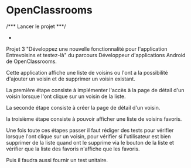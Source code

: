 # OpenClassrooms

/*** Lancer le projet ***/

- 


Projet 3 "Développez une nouvelle fonctionnalité pour l'application Entrevoisins et testez-là" du parcours Développeur d'applications Android de OpenClassrooms. 


Cette application affiche une liste de voisins ou l'ont a la possibilité d'ajouter un voisin et de supprimer un voisin existant.

La première étape consiste à implémenter l'accès à la page de détail d'un voisin lorsque l'ont clique sur un voisin de la liste.

La seconde étape consiste à créer la page de détail d'un voisin.

la troisième étape consiste à pouvoir afficher une liste de voisins favoris.

Une fois toute ces étapes passer il faut rédiger des tests pour vérifier lorsque l'ont clique sur un voisin, pour vérifier si l'utilisateur est bien supprimer de la liste quand ont le supprime via le bouton de la liste et vérifier que la liste des favoris n'affiche que les favoris. 

Puis il faudra aussi fournir un test unitaire.
